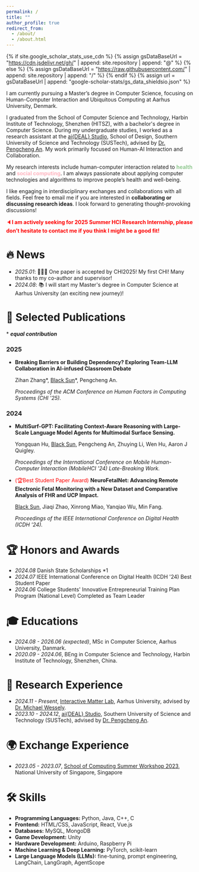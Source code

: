 ```yaml
---
permalink: /
title: ""
author_profile: true
redirect_from:
  - /about/
  - /about.html
---
```


{% if site.google_scholar_stats_use_cdn %}
{% assign gsDataBaseUrl = "https://cdn.jsdelivr.net/gh/" | append: site.repository | append: "@" %}
{% else %}
{% assign gsDataBaseUrl = "https://raw.githubusercontent.com/" | append: site.repository | append: "/" %}
{% endif %}
{% assign url = gsDataBaseUrl | append: "google-scholar-stats/gs_data_shieldsio.json" %}

<span class='anchor' id='about-me'></span>

I am currently pursuing a Master’s degree in Computer Science, focusing on Human-Computer Interaction and Ubiquitous Computing at Aarhus University, Denmark.

I graduated from the School of Computer Science and Technology, Harbin Institute of Technology, Shenzhen (HITSZ), with a bachelor's degree in Computer Science. During my undergraduate studies, I worked as a research assistant at the [ai{DEAL} Studio](https://anpengcheng.cn/about/), School of Design, Southern University of Science and Technology (SUSTech), advised by [Dr. Pengcheng An](https://anpengcheng.cn/about/). My work primarily focused on Human-AI Interaction and Collaboration.

My research interests include human-computer interaction related to <span style="color:rgb(144,200,144)">**health**</span> and <span style="color:lightpink">**social computing**</span>. I am always passionate about applying computer technologies and algorithms to improve people’s health and well-being.

I like engaging in interdisciplinary exchanges and collaborations with all fields. Feel free to email me if you are interested in **collaborating or discussing research ideas**. I look forward to generating thought-provoking discussions!

<span style="color:red">🔈**I am actively seeking for 2025 Summer HCI Research Internship, please don’t hesitate to contact me if you think I might be a good fit!**</span>

# 🔥 News

- _2025.01_: 🎉🎉🎉 One paper is accepted by CHI2025! My first CHI! Many thanks to my co-author and supervisor!
- _2024.08_: 📚 I will start my Master's degree in Computer Science at Aarhus University (an exciting new journey)!

# 📝 Selected Publications

\* _**equal contribution**_

### 2025

- **Breaking Barriers or Building Dependency? Exploring Team-LLM Collaboration in AI-infused Classroom Debate**

  Zihan Zhang\*, <u>Black Sun</u>\*, Pengcheng An.

  _Proceedings of  the ACM Conference on Human Factors in Computing Systems (CHI '25)._

### 2024

- **MultiSurf-GPT: Facilitating Context-Aware Reasoning with Large-Scale Language Model Agents for Multimodal Surface Sensing.**

  Yongquan Hu, <u>Black Sun</u>, Pengcheng An, Zhuying Li, Wen Hu, Aaron J Quigley.

  _Proceedings of the International Conference on Mobile Human-Computer Interaction (MobileHCI '24) Late-Breaking Work._

- <span style="color:red">(🏆Best Student Paper Award)</span> **NeuroFetalNet: Advancing Remote Electronic Fetal Monitoring with a New Dataset and Comparative Analysis of FHR and UCP Impact.**

  <u>Black Sun</u>, Jiaqi Zhao, Xinrong Miao, Yanqiao Wu, Min Fang.

  _Proceedings of the IEEE International Conference on Digital Health (ICDH '24)._

# 🏆 Honors and Awards

- _2024.08_ Danish State Scholarships \*1
- _2024.07_ IEEE International Conference on Digital Health (ICDH '24) Best Student Paper
- _2024.06_ College Students' Innovative Entrepreneurial Training Plan Program (National Level) Completed as Team Leader

# 🎓 Educations

- _2024.08 - 2026.06 (expected)_, MSc in Computer Science, Aarhus University, Danmark.
- _2020.09 - 2024.06_, BEng in Computer Science and Technology, Harbin Institute of Technology, Shenzhen, China.

# 🔬 Research Experience

- _2024.11 - Present_, [Interactive Matter Lab](https://interactivematterlab.org/), Aarhus University, advised by [Dr. Michael Wessely](https://interactivematterlab.org/profile.html).
- _2023.10 - 2024.12_, [ai{DEAL} Studio](https://anpengcheng.cn/about/), Southern University of Science and Technology (SUSTech), advised by [Dr. Pengcheng An](https://anpengcheng.cn/about/).

<span class='anchor' id='-exchange'></span>

# 🌍 Exchange Experience

- _2023.05 - 2023.07_, [School of Computing Summer Workshop 2023](https://github.com/BlackThompson/HCI-Hot-Research-Topic-Analysis-and-Modeling), National University of Singapore, Singapore

<span class='anchor' id='-skills'></span>

# 🛠️ Skills

- **Programming Languages:** Python, Java, C++, C
- **Frontend:** HTML/CSS, JavaScript, React, Vue.js
- **Databases:** MySQL, MongoDB
- **Game Development:** Unity
- **Hardware Development:** Arduino, Raspberry Pi
- **Machine Learning & Deep Learning:** PyTorch, scikit-learn
- **Large Language Models (LLMs):** fine-tuning, prompt engineering, LangChain, LangGraph, AgentScope
